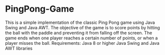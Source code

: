# PingPong-Game
This is a simple implementation of the classic Ping Pong game using Java Swing and Java AWT. The objective of the game is to score points by hitting the ball with the paddle and preventing it from falling off the screen. The game ends when one player reaches a certain number of points, or when a player misses the ball.
Requirements:
Java 8 or higher
Java Swing and Java AWT libraries
